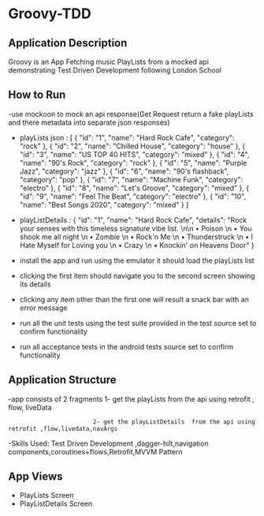 # Groovy-TDD

## Application Description

Groovy is an App Fetching music PlayLists from a mocked api demonstrating Test Driven Development following London School



## How to Run
-use mockoon to mock an api response(Get Request return a fake playLists and there metadata into separate json responses)
- playLists json : [
  {
    "id": "1",
    "name": "Hard Rock Cafe",
    "category": "rock"
  },
    {
    "id": "2",
    "name": "Chilled House",
    "category": "house"
  },
    {
    "id": "3",
    "name": "US TOP 40 HITS",
    "category": "mixed"
  },
    {
    "id": "4",
    "name": "90's Rock",
    "category": "rock"
  },
    {
    "id": "5",
    "name": "Purple Jazz",
    "category": "jazz"
  },
  {
    "id": "6",
    "name": "90's flashback",
    "category": "pop"
  },
  {
    "id": "7",
    "name": "Machine Funk",
    "category": "electro"
  },
  {
    "id": "8",
    "name": "Let's Groove",
    "category": "mixed"
  },
  {
    "id": "9",
    "name": "Feel The Beat",
    "category": "electro"
  },
  {
    "id": "10",
    "name": "Best Songs 2020",
    "category": "mixed"
  }
 ]
- playListDetails : {
  "id": "1",
  "name": "Hard Rock Cafe",
  "details": "Rock your senses with this timeless signature vibe list. \n\n • Poison \n • You shook me all night \n • Zombie \n • Rock'n Me \n • Thunderstruck \n • I Hate Myself for Loving you \n • Crazy \n • Knockin' on Heavens Door"
}

- install the app and run using the emulator it should load the playLists list
- clicking the first item should navigate you to the second screen showing its details
- clicking any item other than the first one will result a snack bar with an error message
- run all the unit tests using the test suite provided in the test source set to confirm functionality
- run all acceptance tests in the android tests source set to confirm functionality


## Application Structure

-app consists of 2 fragments 1- get the playLists from the api using retrofit , flow, liveData

                            2- get the playListDetails  from the api using retrofit ,flow,livedata,navArgs
                           
                            
  -Skills Used: Test Driven Development ,dagger-hilt,navigation components,coroutines+flows,Retrofit,MVVM Pattern


## App Views
 - PlayLists Screen
 - PlayListDetails Screen


